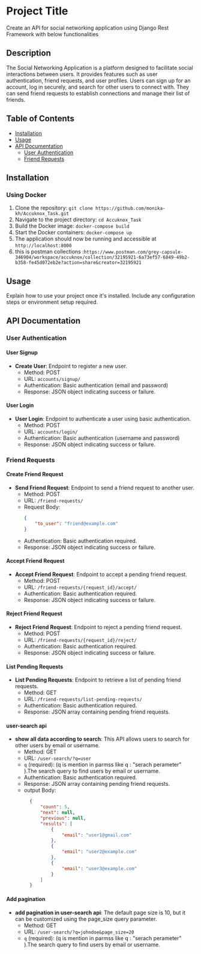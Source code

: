 # Project Title

Create an API for social networking application using Django Rest Framework with
below functionalities

## Description

The Social Networking Application is a platform designed to facilitate social interactions between users. It provides features such as user authentication, friend requests, and user profiles. Users can sign up for an account, log in securely, and search for other users to connect with. They can send friend requests to establish connections and manage their list of friends.

## Table of Contents

- [Installation](#installation)
- [Usage](#usage)
- [API Documentation](#api-documentation)
  - [User Authentication](#user-authentication)
  - [Friend Requests](#friend-requests)

## Installation

### Using Docker

1. Clone the repository: `git clone https://github.com/monika-kh/Accuknox_Task.git`
2. Navigate to the project directory: `cd Accuknox_Task`
3. Build the Docker image: `docker-compose build`
4. Start the Docker containers: `docker-compose up`
5. The application should now be running and accessible at `http://localhost:8000`
6. this is postman collections :`https://www.postman.com/grey-capsule-346904/workspace/accuknox/collection/32195921-6a73ef57-6849-49b2-b358-fe45d072eb2e?action=share&creator=32195921`
## Usage

Explain how to use your project once it's installed. Include any configuration steps or environment setup required.

## API Documentation

### User Authentication

#### User Signup

- **Create User**: Endpoint to register a new user.
  - Method: POST
  - URL: `accounts/signup/`
  - Authentication: Basic authentication (email and password)
  - Response: JSON object indicating success or failure.

#### User Login

- **User Login**: Endpoint to authenticate a user using basic authentication.
  - Method: POST
  - URL: `accounts/login/`
  - Authentication: Basic authentication (username and password)
  - Response: JSON object indicating success or failure.

### Friend Requests

#### Create Friend Request

- **Send Friend Request**: Endpoint to send a friend request to another user.
  - Method: POST
  - URL: `/friend-requests/`
  - Request Body:
    ```json
    {
        "to_user": "friend@example.com"
    }
    ```
  - Authentication: Basic authentication required.
  - Response: JSON object indicating success or failure.

#### Accept Friend Request

- **Accept Friend Request**: Endpoint to accept a pending friend request.
  - Method: POST
  - URL: `/friend-requests/{request_id}/accept/`
  - Authentication: Basic authentication required.
  - Response: JSON object indicating success or failure.

#### Reject Friend Request

- **Reject Friend Request**: Endpoint to reject a pending friend request.
  - Method: POST
  - URL: `/friend-requests/{request_id}/reject/`
  - Authentication: Basic authentication required.
  - Response: JSON object indicating success or failure.

#### List Pending Requests

- **List Pending Requests**: Endpoint to retrieve a list of pending friend requests.
  - Method: GET
  - URL: `/friend-requests/list-pending-requests/`
  - Authentication: Basic authentication required.
  - Response: JSON array containing pending friend requests.


#### user-search api

- **show all data according to search**: This API allows users to search for other users by email or username.
  - Method: GET
  - URL: `/user-search/?q=user`
  - `q` (required): (q is mention in parmss like q : "serach perameter" ).The search query to find users by email or username.
  - Authentication: Basic authentication required.
  - Response: JSON array containing pending friend requests.
  - output Body:
    ```json
      {
          "count": 5,
          "next": null,
          "previous": null,
          "results": [
              {
                  "email": "user1@gmail.com"
              },
              {
                  "email": "user2@example.com"
              },
              {
                  "email": "user3@example.com"
              }
          ]
      }
    ```

#### Add pagination
- **add pagination in user-search api**: The default page size is 10, but it can be customized using the page_size query parameter.
  - Method: GET
  - URL: `/user-search/?q=johndoe&page_size=20`
  - `q` (required): (q is mention in parmss like q : "serach perameter" ).The search query to find users by email or username.

